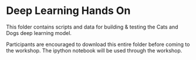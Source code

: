 # Deep Learning Hands On

This folder contains scripts and data for building & testing the Cats and Dogs deep learning model. 

Participants are encouraged to download this entire folder before coming to the workshop. The ipython notebook will be used through the workshop. 



